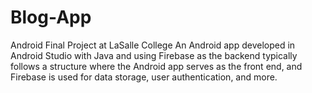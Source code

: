 # Blog-App
Android Final Project at LaSalle College
An Android app developed in Android Studio with Java and using Firebase as the backend typically follows a structure where the Android app serves as the front end, and Firebase is used for data storage, user authentication, and more.
